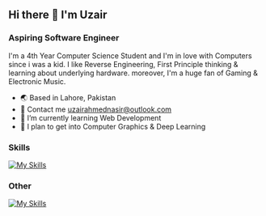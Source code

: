 ## Hi there 👋 I'm Uzair
### Aspiring Software Engineer

I'm a 4th Year Computer Science Student and I'm in love with Computers since i was a kid. I like Reverse Engineering, First Principle thinking & learning about underlying hardware. moreover, I'm a huge fan of Gaming & Electronic Music.

- 🌏 Based in Lahore, Pakistan
- 📧 Contact me uzairahmednasir@outlook.com
- 🌱 I’m currently learning Web Development
- 🔭 I plan to get into Computer Graphics & Deep Learning

### Skills
[![My Skills](https://skillicons.dev/icons?i=c,cpp,html,css,sass,materialui,tailwind,bootstrap,js,react,nextjs,redux,nodejs,express,mongodb,jquery,webpack,git,python,mysql,aws,vercel,linux,postman,julia,vscode)](https://skillicons.dev)

### Other
[![My Skills](https://skillicons.dev/icons?i=webflow,wordpress,figma,xd,ps,ai,pr,ae,au,ableton,blender,unreal)](https://skillicons.dev)

